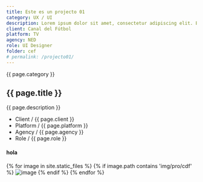 ```yaml
---
title: Este es un projecto 01
category: UX / UI
description: Lorem ipsum dolor sit amet, consectetur adipiscing elit. Efficiens dici potest.
client: Canal del Fútbol
platform: TV
agency: NED
role: UI Designer
folder: cef
# permalink: /projecto01/
---
```


<div class="bg04 py-24 bg-gray-800 text-white ">
    <div class="container mx-auto max-w-screen-xl ">
      <div class="grid grid-cols-3 gap-12 items-center">
        <div class="space-y-6">
            <p> {{ page.category }} </p>
            <div class="text-3xl">
              <h2>{{ page.title }}</h2>
            </div>
            <p> {{ page.description }} </p>
            <ul class="text-xs">
              <li>Client / {{ page.client }}</li>
              <li>Platform / {{ page.platform }}</li>
              <li>Agency / {{ page.agency }}</li>
              <li>Role / {{ page.role }}</li>
            </ul>
          </div>
        <div class="grid grid-cols-1 col-gap-6 space-y-6 col-span-2">
            <div class="space-y-6">
            <h4>hola</h4>
            <div class="grid grid-cols-3 gap-6">
              {% for image in site.static_files %}
                  {% if image.path contains 'img/pro/cdf' %}
                      <img src="{{ site.baseurl }}{{ image.path }}" alt="image" />
                  {% endif %}
              {% endfor %}
              </div>
            </div>
      </div>
      </div>
    </div>
  </div>